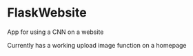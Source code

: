 # FlaskWebsite
App for using a CNN on a website

Currently has a working upload image function on a homepage 

